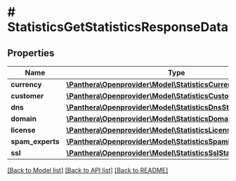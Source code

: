 # # StatisticsGetStatisticsResponseData

## Properties

Name | Type | Description | Notes
------------ | ------------- | ------------- | -------------
**currency** | [**\Panthera\Openprovider\Model\StatisticsCurrencyStatistics**](StatisticsCurrencyStatistics.md) |  | [optional]
**customer** | [**\Panthera\Openprovider\Model\StatisticsCustomerStatistics**](StatisticsCustomerStatistics.md) |  | [optional]
**dns** | [**\Panthera\Openprovider\Model\StatisticsDnsStatistics**](StatisticsDnsStatistics.md) |  | [optional]
**domain** | [**\Panthera\Openprovider\Model\StatisticsDomainStatistics**](StatisticsDomainStatistics.md) |  | [optional]
**license** | [**\Panthera\Openprovider\Model\StatisticsLicenseStatistics**](StatisticsLicenseStatistics.md) |  | [optional]
**spam_experts** | [**\Panthera\Openprovider\Model\StatisticsSpamExpertsStatistics**](StatisticsSpamExpertsStatistics.md) |  | [optional]
**ssl** | [**\Panthera\Openprovider\Model\StatisticsSslStatistics**](StatisticsSslStatistics.md) |  | [optional]

[[Back to Model list]](../../README.md#models) [[Back to API list]](../../README.md#endpoints) [[Back to README]](../../README.md)

